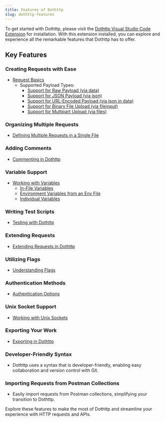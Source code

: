 ```yaml
---
title: Features of Dothttp
slug: dothttp-features
---
```


To get started with Dothttp, please visit the [Dothttp Visual Studio Code Extension](https://marketplace.visualstudio.com/items?itemName=ShivaPrasanth.dothttp-code&ssr=false#qna) for installation. With this extension installed, you can explore and experience all the remarkable features that Dothttp has to offer.

## Key Features

### Creating Requests with Ease
- [Request Basics](request-basics.md)
    - Supported Payload Types:
        - [Support for Raw Payload (via data)](request-basics.md#example-1-text-payload)
        - [Support for JSON Payload (via json)](request-basics.md#example-2-json-payload)
        - [Support for URL-Encoded Payload (via json in data)](request-basics.md#example-3-urlencoded)
        - [Support for Binary File Upload (via fileinput)](request-basics.md#binary)
        - [Support for Multipart Upload (via files)](request-basics.md#multipart)

### Organizing Multiple Requests
- [Defining Multiple Requests in a Single File](multidef.md)

### Adding Comments
- [Commenting in Dothttp](comments.md)

### Variable Support
- [Working with Variables](varibles.md)
    - [In-File Variables](varibles.md#variables)
    - [Environment Variables from an Env File](varibles.md#environment)
    - [Individual Variables](varibles.md#individual)

### Writing Test Scripts
- [Testing with Dothttp](test_scripts.md)

### Extending Requests
- [Extending Requests in Dothttp](extends.md)

### Utilizing Flags
- [Understanding Flags](extra_args.md)

### Authentication Methods
- [Authentication Options](auth.md)

### Unix Socket Support
- [Working with Unix Sockets](UnixSocket.md)

### Exporting Your Work
- [Exporting in Dothttp](export.md)

### Developer-Friendly Syntax
- Dothttp uses a syntax that is developer-friendly, enabling easy collaboration and version control with Git.

### Importing Requests from Postman Collections
- Easily import requests from Postman collections, simplifying your transition to Dothttp.

Explore these features to make the most of Dothttp and streamline your experience with HTTP requests and APIs.